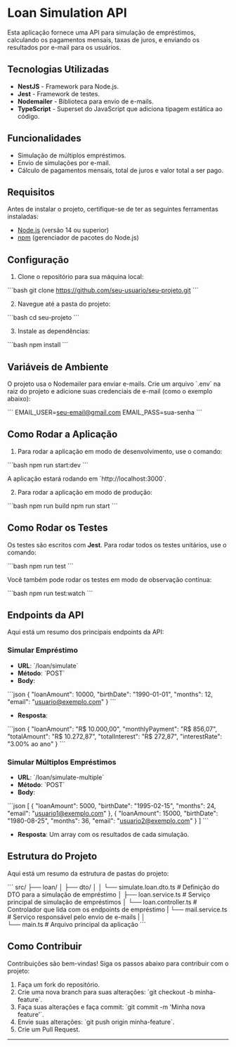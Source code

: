
# Loan Simulation API

Esta aplicação fornece uma API para simulação de empréstimos, calculando os pagamentos mensais, taxas de juros, e enviando os resultados por e-mail para os usuários.

## Tecnologias Utilizadas

- **NestJS** - Framework para Node.js.
- **Jest** - Framework de testes.
- **Nodemailer** - Biblioteca para envio de e-mails.
- **TypeScript** - Superset do JavaScript que adiciona tipagem estática ao código.
  
## Funcionalidades

- Simulação de múltiplos empréstimos.
- Envio de simulações por e-mail.
- Cálculo de pagamentos mensais, total de juros e valor total a ser pago.

## Requisitos

Antes de instalar o projeto, certifique-se de ter as seguintes ferramentas instaladas:

- [Node.js](https://nodejs.org/) (versão 14 ou superior)
- [npm](https://www.npmjs.com/) (gerenciador de pacotes do Node.js)

## Configuração

1. Clone o repositório para sua máquina local:

\`\`\`bash
git clone https://github.com/seu-usuario/seu-projeto.git
\`\`\`

2. Navegue até a pasta do projeto:

\`\`\`bash
cd seu-projeto
\`\`\`

3. Instale as dependências:

\`\`\`bash
npm install
\`\`\`

## Variáveis de Ambiente

O projeto usa o Nodemailer para enviar e-mails. Crie um arquivo \`.env\` na raiz do projeto e adicione suas credenciais de e-mail (como o exemplo abaixo):

\`\`\`
EMAIL_USER=seu-email@gmail.com
EMAIL_PASS=sua-senha
\`\`\`

## Como Rodar a Aplicação

1. Para rodar a aplicação em modo de desenvolvimento, use o comando:

\`\`\`bash
npm run start:dev
\`\`\`

A aplicação estará rodando em \`http://localhost:3000\`.

2. Para rodar a aplicação em modo de produção:

\`\`\`bash
npm run build
npm run start
\`\`\`

## Como Rodar os Testes

Os testes são escritos com **Jest**. Para rodar todos os testes unitários, use o comando:

\`\`\`bash
npm run test
\`\`\`

Você também pode rodar os testes em modo de observação contínua:

\`\`\`bash
npm run test:watch
\`\`\`

## Endpoints da API

Aqui está um resumo dos principais endpoints da API:

### Simular Empréstimo

- **URL**: \`/loan/simulate\`
- **Método**: \`POST\`
- **Body**:

\`\`\`json
{
  "loanAmount": 10000,
  "birthDate": "1990-01-01",
  "months": 12,
  "email": "usuario@exemplo.com"
}
\`\`\`

- **Resposta**:

\`\`\`json
{
  "loanAmount": "R$ 10.000,00",
  "monthlyPayment": "R$ 856,07",
  "totalAmount": "R$ 10.272,87",
  "totalInterest": "R$ 272,87",
  "interestRate": "3.00% ao ano"
}
\`\`\`

### Simular Múltiplos Empréstimos

- **URL**: \`/loan/simulate-multiple\`
- **Método**: \`POST\`
- **Body**:

\`\`\`json
[
  {
    "loanAmount": 5000,
    "birthDate": "1995-02-15",
    "months": 24,
    "email": "usuario1@exemplo.com"
  },
  {
    "loanAmount": 15000,
    "birthDate": "1980-08-25",
    "months": 36,
    "email": "usuario2@exemplo.com"
  }
]
\`\`\`

- **Resposta**: Um array com os resultados de cada simulação.

## Estrutura do Projeto

Aqui está um resumo da estrutura de pastas do projeto:

\`\`\`
src/
├── loan/
│   ├── dto/
│   │   └── simulate.loan.dto.ts     # Definição do DTO para a simulação de empréstimo
│   ├── loan.service.ts              # Serviço principal de simulação de empréstimos
│   └── loan.controller.ts           # Controlador que lida com os endpoints de empréstimo
|   └── mail.service.ts               # Serviço responsável pelo envio de e-mails
| 
│   
└── main.ts                          # Arquivo principal da aplicação
\`\`\`

## Como Contribuir

Contribuições são bem-vindas! Siga os passos abaixo para contribuir com o projeto:

1. Faça um fork do repositório.
2. Crie uma nova branch para suas alterações: \`git checkout -b minha-feature\`.
3. Faça suas alterações e faça commit: \`git commit -m 'Minha nova feature'\`.
4. Envie suas alterações: \`git push origin minha-feature\`.
5. Crie um Pull Request.

---
